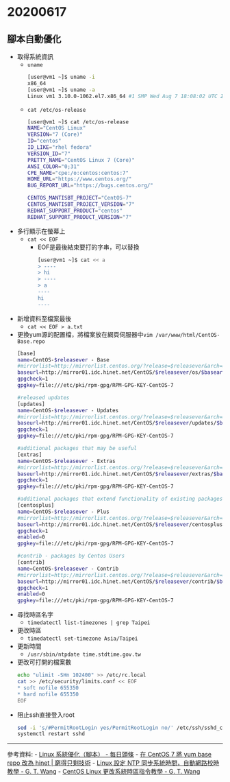 # 20200617
## 腳本自動優化
- 取得系統資訊
    - `uname`
        ```sh
        [user@vm1 ~]$ uname -i
        x86_64
        [user@vm1 ~]$ uname -a
        Linux vm1 3.10.0-1062.el7.x86_64 #1 SMP Wed Aug 7 18:08:02 UTC 2019 x86_64 x86_64 x86_64 GNU/Linux
        ```
    - `cat /etc/os-release`
        ```sh
        [user@vm1 ~]$ cat /etc/os-release
        NAME="CentOS Linux"
        VERSION="7 (Core)"
        ID="centos"
        ID_LIKE="rhel fedora"
        VERSION_ID="7"
        PRETTY_NAME="CentOS Linux 7 (Core)"
        ANSI_COLOR="0;31"
        CPE_NAME="cpe:/o:centos:centos:7"
        HOME_URL="https://www.centos.org/"
        BUG_REPORT_URL="https://bugs.centos.org/"

        CENTOS_MANTISBT_PROJECT="CentOS-7"
        CENTOS_MANTISBT_PROJECT_VERSION="7"
        REDHAT_SUPPORT_PRODUCT="centos"
        REDHAT_SUPPORT_PRODUCT_VERSION="7"
        ```
- 多行顯示在螢幕上
    - `cat << EOF`
        - EOF是最後結束要打的字串，可以替換
            ```sh
            [user@vm1 ~]$ cat << a
            > ----
            > hi
            > ----
            > a
            ----
            hi
            ----
            ```
- 新增資料至檔案最後
    - `cat << EOF > a.txt`
- 更換yum源的配置檔，將檔案放在網頁伺服器中`vim /var/www/html/CentOS-Base.repo`
    ```sh
    [base]
    name=CentOS-$releasever - Base
    #mirrorlist=http://mirrorlist.centos.org/?release=$releasever&arch=$basearch&repo=os
    baseurl=http://mirror01.idc.hinet.net/CentOS/$releasever/os/$basearch/
    gpgcheck=1
    gpgkey=file:///etc/pki/rpm-gpg/RPM-GPG-KEY-CentOS-7

    #released updates 
    [updates]
    name=CentOS-$releasever - Updates
    #mirrorlist=http://mirrorlist.centos.org/?release=$releasever&arch=$basearch&repo=updates
    baseurl=http://mirror01.idc.hinet.net/CentOS/$releasever/updates/$basearch/
    gpgcheck=1
    gpgkey=file:///etc/pki/rpm-gpg/RPM-GPG-KEY-CentOS-7

    #additional packages that may be useful
    [extras]
    name=CentOS-$releasever - Extras
    #mirrorlist=http://mirrorlist.centos.org/?release=$releasever&arch=$basearch&repo=extras
    baseurl=http://mirror01.idc.hinet.net/CentOS/$releasever/extras/$basearch/
    gpgcheck=1
    gpgkey=file:///etc/pki/rpm-gpg/RPM-GPG-KEY-CentOS-7

    #additional packages that extend functionality of existing packages
    [centosplus]
    name=CentOS-$releasever - Plus
    #mirrorlist=http://mirrorlist.centos.org/?release=$releasever&arch=$basearch&repo=centosplus
    baseurl=http://mirror01.idc.hinet.net/CentOS/$releasever/centosplus/$basearch/
    gpgcheck=1
    enabled=0
    gpgkey=file:///etc/pki/rpm-gpg/RPM-GPG-KEY-CentOS-7

    #contrib - packages by Centos Users
    [contrib]
    name=CentOS-$releasever - Contrib
    #mirrorlist=http://mirrorlist.centos.org/?release=$releasever&arch=$basearch&repo=contrib
    baseurl=http://mirror01.idc.hinet.net/CentOS/$releasever/contrib/$basearch/
    gpgcheck=1
    enabled=0
    gpgkey=file:///etc/pki/rpm-gpg/RPM-GPG-KEY-CentOS-7
    ```
- 尋找時區名字
    - `timedatectl list-timezones | grep Taipei`
- 更改時區
    - `timedatectl set-timezone Asia/Taipei`
- 更新時間
    - `/usr/sbin/ntpdate time.stdtime.gov.tw`
- 更改可打開的檔案數
    ```sh
    echo "ulimit -SHn 102400" >> /etc/rc.local
    cat >> /etc/security/limits.conf << EOF
    * soft nofile 655350
    * hard nofile 655350
    EOF
    ```
- 阻止ssh直接登入root
    ```sh
    sed -i 's/#PermitRootLogin yes/PermitRootLogin no/' /etc/ssh/sshd_config
    systemctl restart sshd
    ```
---
參考資料:
    - [Linux 系統優化（腳本） - 每日頭條](https://kknews.cc/zh-tw/news/4kbb5qg.html)
    - [在 CentOS 7 將 yum base repo 改為 hinet | 窮得只剩技術](https://blog.iphpo.com/blog/2018/01/%E5%9C%A8-centos-7-%E5%B0%87-yum-base-repo-%E6%94%B9%E7%82%BA-hinet/)
    - [Linux 設定 NTP 同步系統時間，自動網路校時教學 - G. T. Wang](https://blog.gtwang.org/linux/linux-ntp-installation-and-configuration-tutorial/)
    - [CentOS Linux 更改系統時區指令教學 - G. T. Wang](https://blog.gtwang.org/linux/centos-linux-change-system-timezone-command-tutorial/)
    